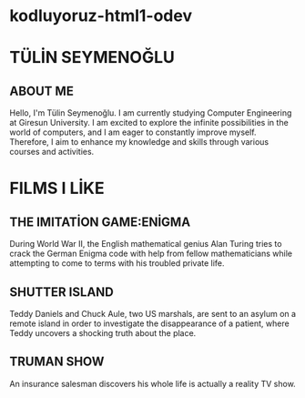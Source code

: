 # kodluyoruz-html1-odev
<h1>TÜLİN SEYMENOĞLU</h1>
<h2>ABOUT ME </h2>
<p>Hello, I'm Tülin Seymenoğlu. I am currently studying Computer Engineering at Giresun University.
     I am excited to explore the infinite possibilities in the world of computers, and I am 
     eager to constantly improve myself.
     Therefore, I aim to enhance my knowledge and skills through various courses and activities.</p>
<h1>FILMS I LİKE </h1>
<h2>THE IMITATİON GAME:ENİGMA</h2>
<P>During World War II, the English mathematical genius Alan Turing tries to crack the
     German Enigma code with help from fellow mathematicians while 
    attempting to come to terms with his troubled private life.</P>
<h2>SHUTTER ISLAND</h2>
<p>Teddy Daniels and Chuck Aule, two US marshals, are sent to an asylum on a remote 
    island in order to investigate the disappearance of a patient, 
    where Teddy uncovers a shocking truth about the place.</p>
<h2>TRUMAN SHOW</h2>
<p>An insurance salesman discovers his whole life is actually a reality TV show.</p>
